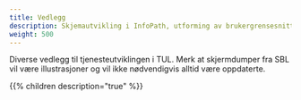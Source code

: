 ```yaml
---
title: Vedlegg
description: Skjemautvikling i InfoPath, utforming av brukergrensesnitt og brukervennlige tjenester, bruk av Visual Studio, web service oppslag, etc.
weight: 500
---
```


Diverse vedlegg til tjenesteutviklingen i TUL.
Merk at skjermdumper fra SBL vil være illustrasjoner og vil ikke nødvendigvis alltid være oppdaterte.

{{% children description="true" %}}
